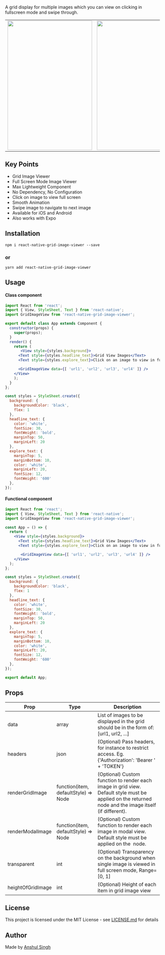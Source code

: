 A grid display for multiple images which you can view on clicking in fullscreen mode and swipe through.

<table>
        <tr>
<td><img src = "https://user-images.githubusercontent.com/35291991/102540002-7085e680-40d4-11eb-943d-31f7a18a5e3a.PNG" height = "420" width="275"></td>
<td><img src = "https://user-images.githubusercontent.com/35291991/102540039-7a0f4e80-40d4-11eb-877c-ee725e1e8621.PNG" height = "420" width="275"></td>
<td><img src = "https://user-images.githubusercontent.com/35291991/102538003-b8efd500-40d1-11eb-8676-ccf115f5561f.gif" height = "420" width="275"></td>
       </tr>
</table>  

## Key Points

* Grid Image Viewer
* Full Screen Mode Image Viewer
* Max Lightweight Component
* No Dependency, No Configuration
* Click on image to view full screen
* Smooth Animation
* Swipe image to navigate to next image
* Available for iOS and Android
* Also works with Expo

## Installation

```
npm i react-native-grid-image-viewer --save
```

### or

```
yarn add react-native-grid-image-viewer
```
## Usage

#### Class component

```jsx
import React from 'react';
import { View, StyleSheet, Text } from 'react-native';
import GridImageView from 'react-native-grid-image-viewer';

export default class App extends Component {
  constructor(props) {
    super(props);
  }
  render() {
    return (
       <View style={styles.background}>
      <Text style={styles.headline_text}>Grid View Images</Text>
      <Text style={styles.explore_text}>Click on an image to view in full screen mode</Text>

      <GridImageView data={[ 'url1', 'url2', 'url3', 'url4' ]} />
    </View>
    );
  }
};

const styles = StyleSheet.create({
  background: {
    backgroundColor: 'black',
    flex: 1
  },
  headline_text: {
    color: 'white',
    fontSize: 30,
    fontWeight: 'bold',
    marginTop: 50,
    marginLeft: 20
  },
  explore_text: {
    marginTop: 5,
    marginBottom: 10,
    color: 'white',
    marginLeft: 20,
    fontSize: 12,
    fontWeight: '600'
  },
});
```

#### Functional component

```jsx
import React from 'react';
import { View, StyleSheet, Text } from 'react-native';
import GridImageView from 'react-native-grid-image-viewer';

const App = () => {
  return (
    <View style={styles.background}>
      <Text style={styles.headline_text}>Grid View Images</Text>
      <Text style={styles.explore_text}>Click on an image to view in full screen mode</Text>

       <GridImageView data={[ 'url1', 'url2', 'url3', 'url4' ]} />
    </View>
  );
};

const styles = StyleSheet.create({
  background: {
    backgroundColor: 'black',
    flex: 1
  },
  headline_text: {
    color: 'white',
    fontSize: 30,
    fontWeight: 'bold',
    marginTop: 50,
    marginLeft: 20
  },
  explore_text: {
    marginTop: 5,
    marginBottom: 10,
    color: 'white',
    marginLeft: 20,
    fontSize: 12,
    fontWeight: '600'
  },
});

export default App;
```

## Props

| Prop            | Type     | Description                                             |
| ---------------- | -------- | ------------------------------------------------------- |
| data    | array  | List of images to be displayed in the grid should be in the form of: [url1, url2, ...] |
| headers    | json  | (Optional) Pass headers, for instance to restrict access. Eg. {'Authorization': 'Bearer ' + 'TOKEN'} |
| renderGridImage    | function(item, defaultStyle) => Node  | (Optional) Custom function to render each image in grid view. Default style must be applied on the returned node and the image itself (if different). |
| renderModalImage    | function(item, defaultStyle) => Node  | (Optional) Custom function to render each image in modal view. Default style must be applied on the <Image /> node. |
| transparent    | int  | (Optional) Transparency on the background when single image is viewed in full screen mode, Range=[0, 1] |
| heightOfGridImage    | int  | (Optional) Height of each item in grid image view |


## License

This project is licensed under the MIT License - see [LICENSE.md](https://github.com/ansh-099/react-native-grid-image-viewer/blob/master/LICENSE.md) for details


## Author

Made by [Anshul Singh](https://github.com/ansh-099)
